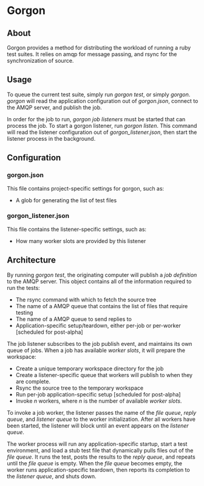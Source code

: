 Gorgon
=====================

About
---------------------

Gorgon provides a method for distributing the workload of running a ruby test suites. It relies on amqp for message passing, and rsync for the synchronization of source.

Usage
---------------------

To queue the current test suite, simply run _gorgon test_, or simply _gorgon_. _gorgon_ will read the application configuration out of _gorgon.json_, connect to the AMQP server, and publish the job.

In order for the job to run, _gorgon job listeners_ must be started that can process the job. To start a gorgon listener, run _gorgon listen_. This command will read the listener configuration out of _gorgon\_listener.json_, then start the listener process in the background.

Configuration
---------------------

### gorgon.json
This file contains project-specific settings for gorgon, such as:

* A glob for generating the list of test files

### gorgon_listener.json
This file contains the listener-specific settings, such as:

* How many worker slots are provided by this listener

Architecture
---------------------

By running _gorgon test_, the originating computer will publish a *job definition* to the AMQP server. This object contains all of the information required to run the tests:

* The rsync command with which to fetch the source tree
* The name of a AMQP queue that contains the list of files that require testing
* The name of a AMQP queue to send replies to
* Application-specific setup/teardown, either per-job or per-worker [scheduled for post-alpha]

The job listener subscribes to the job publish event, and maintains its own queue of jobs. When a job has available *worker slots*, it will prepare the workspace:

* Create a unique temporary workspace directory for the job
* Create a listener-specific queue that workers will publish to when they are complete.
* Rsync the source tree to the temporary workspace
* Run per-job application-specific setup [scheduled for post-alpha]
* Invoke *n* workers, where *n* is the number of available *worker slots*.

To invoke a job worker, the listener passes the name of the *file queue*, *reply queue*, and *listener queue* to the worker initialization. After all workers have been started, the listener will block until an event appears on the *listener queue*.

The worker process will run any application-specific startup, start a test environment, and load a stub test file that dynamically pulls files out of the *file queue*. It runs the test, posts the results to the *reply queue*, and repeats until the *file queue* is empty. When the *file queue* becomes empty, the worker runs application-specific teardown, then reports its completion to the *listener queue*, and shuts down.

